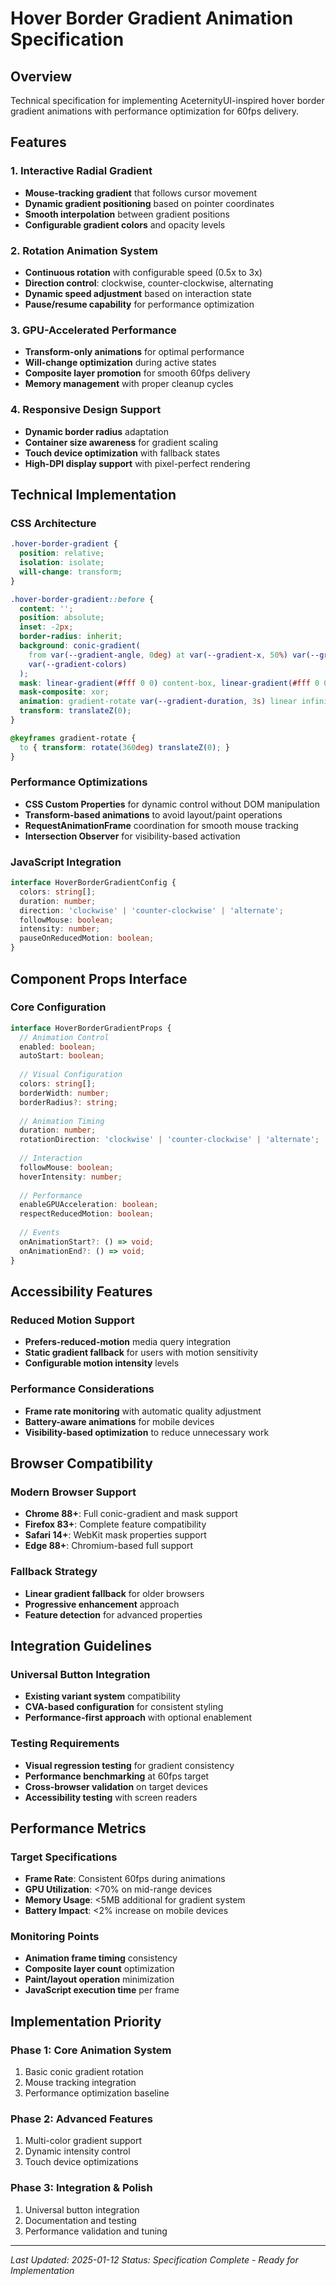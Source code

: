 # Hover Border Gradient Animation Specification

## Overview
Technical specification for implementing AceternityUI-inspired hover border gradient animations with performance optimization for 60fps delivery.

## Features

### 1. Interactive Radial Gradient
- **Mouse-tracking gradient** that follows cursor movement
- **Dynamic gradient positioning** based on pointer coordinates
- **Smooth interpolation** between gradient positions
- **Configurable gradient colors** and opacity levels

### 2. Rotation Animation System
- **Continuous rotation** with configurable speed (0.5x to 3x)
- **Direction control**: clockwise, counter-clockwise, alternating
- **Dynamic speed adjustment** based on interaction state
- **Pause/resume capability** for performance optimization

### 3. GPU-Accelerated Performance
- **Transform-only animations** for optimal performance
- **Will-change optimization** during active states
- **Composite layer promotion** for smooth 60fps delivery
- **Memory management** with proper cleanup cycles

### 4. Responsive Design Support
- **Dynamic border radius** adaptation
- **Container size awareness** for gradient scaling
- **Touch device optimization** with fallback states
- **High-DPI display support** with pixel-perfect rendering

## Technical Implementation

### CSS Architecture
```css
.hover-border-gradient {
  position: relative;
  isolation: isolate;
  will-change: transform;
}

.hover-border-gradient::before {
  content: '';
  position: absolute;
  inset: -2px;
  border-radius: inherit;
  background: conic-gradient(
    from var(--gradient-angle, 0deg) at var(--gradient-x, 50%) var(--gradient-y, 50%),
    var(--gradient-colors)
  );
  mask: linear-gradient(#fff 0 0) content-box, linear-gradient(#fff 0 0);
  mask-composite: xor;
  animation: gradient-rotate var(--gradient-duration, 3s) linear infinite;
  transform: translateZ(0);
}

@keyframes gradient-rotate {
  to { transform: rotate(360deg) translateZ(0); }
}
```

### Performance Optimizations
- **CSS Custom Properties** for dynamic control without DOM manipulation
- **Transform-based animations** to avoid layout/paint operations
- **RequestAnimationFrame** coordination for smooth mouse tracking
- **Intersection Observer** for visibility-based activation

### JavaScript Integration
```typescript
interface HoverBorderGradientConfig {
  colors: string[];
  duration: number;
  direction: 'clockwise' | 'counter-clockwise' | 'alternate';
  followMouse: boolean;
  intensity: number;
  pauseOnReducedMotion: boolean;
}
```

## Component Props Interface

### Core Configuration
```typescript
interface HoverBorderGradientProps {
  // Animation Control
  enabled: boolean;
  autoStart: boolean;
  
  // Visual Configuration
  colors: string[];
  borderWidth: number;
  borderRadius?: string;
  
  // Animation Timing
  duration: number;
  rotationDirection: 'clockwise' | 'counter-clockwise' | 'alternate';
  
  // Interaction
  followMouse: boolean;
  hoverIntensity: number;
  
  // Performance
  enableGPUAcceleration: boolean;
  respectReducedMotion: boolean;
  
  // Events
  onAnimationStart?: () => void;
  onAnimationEnd?: () => void;
}
```

## Accessibility Features

### Reduced Motion Support
- **Prefers-reduced-motion** media query integration
- **Static gradient fallback** for users with motion sensitivity
- **Configurable motion intensity** levels

### Performance Considerations
- **Frame rate monitoring** with automatic quality adjustment
- **Battery-aware animations** for mobile devices
- **Visibility-based optimization** to reduce unnecessary work

## Browser Compatibility

### Modern Browser Support
- **Chrome 88+**: Full conic-gradient and mask support
- **Firefox 83+**: Complete feature compatibility
- **Safari 14+**: WebKit mask properties support
- **Edge 88+**: Chromium-based full support

### Fallback Strategy
- **Linear gradient fallback** for older browsers
- **Progressive enhancement** approach
- **Feature detection** for advanced properties

## Integration Guidelines

### Universal Button Integration
- **Existing variant system** compatibility
- **CVA-based configuration** for consistent styling
- **Performance-first approach** with optional enablement

### Testing Requirements
- **Visual regression testing** for gradient consistency
- **Performance benchmarking** at 60fps target
- **Cross-browser validation** on target devices
- **Accessibility testing** with screen readers

## Performance Metrics

### Target Specifications
- **Frame Rate**: Consistent 60fps during animations
- **GPU Utilization**: <70% on mid-range devices
- **Memory Usage**: <5MB additional for gradient system
- **Battery Impact**: <2% increase on mobile devices

### Monitoring Points
- **Animation frame timing** consistency
- **Composite layer count** optimization
- **Paint/layout operation** minimization
- **JavaScript execution time** per frame

## Implementation Priority

### Phase 1: Core Animation System
1. Basic conic gradient rotation
2. Mouse tracking integration
3. Performance optimization baseline

### Phase 2: Advanced Features
1. Multi-color gradient support
2. Dynamic intensity control
3. Touch device optimizations

### Phase 3: Integration & Polish
1. Universal button integration
2. Documentation and testing
3. Performance validation and tuning

---

*Last Updated: 2025-01-12*
*Status: Specification Complete - Ready for Implementation*